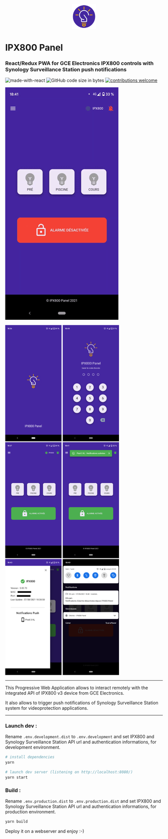 <p align="center">
    <img src="src/assets/favicon.png" height="80">
</p>

# IPX800 Panel
### React/Redux PWA for GCE Electronics IPX800 controls with Synology Surveillance Station push notifications

![made-with-react](https://img.shields.io/badge/Made_with-React_/Redux-orange?style=flat)  ![GitHub code size in bytes](https://img.shields.io/github/languages/code-size/olivier-go/ipx800-react-pwa)  [![contributions welcome](https://img.shields.io/badge/contributions-welcome-brightgreen.svg?style=flat)](https://github.com/dwyl/esta/issues)


![](screenshots/screen-20210807-184215.gif)

<p>
    <img src="screenshots/Screenshot_20210807-183629.png" width="180"> <img src="screenshots/Screenshot_20210807-184817.png" width="180"> <img src="screenshots/Screenshot_20210807-183701.png" width="180"> <img src="screenshots/Screenshot_20210807-184110.png" width="180"> <img src="screenshots/Screenshot_20210807-184024.png" width="180"> <img src="screenshots/Screenshot_20210807-184054.png" width="180">
</p>

***

This Progressive Web Application allows to interact remotely with the integrated API of IPX800 v3 device from GCE Electronics.

It also allows to trigger push notifications of Synology Surveillance Station system for videoprotection applications.

***

### Launch dev :

Rename `.env.development.dist` to `.env.development` and set IPX800 and Synology Surveillance Station API url and authentication informations, for development environment.

```sh
# install dependencies
yarn
```
```sh
# launch dev server (listening on http://localhost:8080/)
yarn start
```


### Build :

Rename `.env.production.dist` to `.env.production.dist` and set IPX800 and Synology Surveillance Station API url and authentication informations, for production environment.

```sh
yarn build
```

Deploy it on a webserver and enjoy :-)
